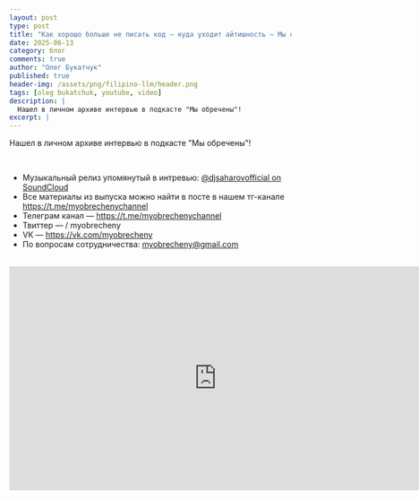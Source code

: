 ```yaml
---
layout: post
type: post
title: "Как хорошо больше не писать код — куда уходит айтишность — Мы обречены"
date: 2025-06-13
category: блог
comments: true
author: "Олег Букатчук"
published: true
header-img: /assets/png/filipino-llm/header.png
tags: [oleg bukatchuk, youtube, video]
description: |
  Нашел в личном архиве интервью в подкасте "Мы обречены"!
excerpt: |
---
```


<span class="firstcharacter">Н</span>ашел в личном архиве интервью в подкасте "Мы обречены"!

<br>

* Музыкальный релиз упомянутый в интревью: [@djsaharovofficial on SoundCloud](https://soundcloud.com/djsaharovofficial)
* Все материалы из выпуска можно найти в посте в нашем тг-канале https://t.me/myobrechenychannel
* Телеграм канал — https://t.me/myobrechenychannel
* Твиттер —   / myobrecheny  
* VK — https://vk.com/myobrecheny
* По вопросам сотрудничества: myobrecheny@gmail.com

<br>

<iframe width="740" height="400" src="https://www.youtube.com/embed/UruvjXoRFZw?si=-HoUs6KghSjXs8wg&amp;start=558" title="YouTube video player" frameborder="0" allow="accelerometer; autoplay; clipboard-write; encrypted-media; gyroscope; picture-in-picture; web-share" referrerpolicy="strict-origin-when-cross-origin" allowfullscreen></iframe>